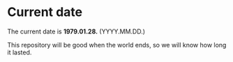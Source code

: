 # Current date

The current date is **1979.01.28.** (YYYY.MM.DD.)

This repository will be good when the world ends, so we will know how long it lasted.